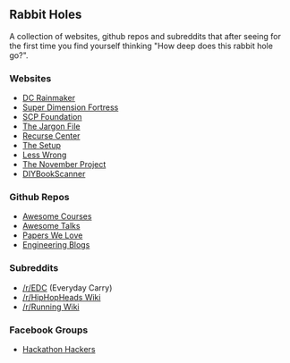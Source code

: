 ## Rabbit Holes

A collection of websites, github repos and subreddits that after seeing for the first time you find yourself thinking "How deep does this rabbit hole go?".

### Websites

- [DC Rainmaker](http://www.dcrainmaker.com/)
- [Super Dimension Fortress](http://sdf.org/)
- [SCP Foundation](http://www.scp-wiki.net/)
- [The Jargon File](http://www.catb.org/jargon/html/)
- [Recurse Center](https://www.recurse.com/)
- [The Setup](http://usesthis.com/)
- [Less Wrong](http://lesswrong.com/)
- [The November Project](http://november-project.com/)
- [DIYBookScanner](http://www.diybookscanner.org/)

### Github Repos

- [Awesome Courses](https://github.com/prakhar1989/awesome-courses)
- [Awesome Talks](https://github.com/JanVanRyswyck/awesome-talks)
- [Papers We Love](https://github.com/papers-we-love/papers-we-love)
- [Engineering Blogs](https://github.com/kilimchoi/engineering-blogs)

### Subreddits

- [/r/EDC](http://www.reddit.com/r/EDC) (Everyday Carry)
- [/r/HipHopHeads Wiki](http://www.reddit.com/r/hiphopheads/wiki/index)
- [/r/Running Wiki](http://www.reddit.com/r/running/wiki/faq)

### Facebook Groups

- [Hackathon Hackers](https://www.facebook.com/groups/hackathonhackers/)
